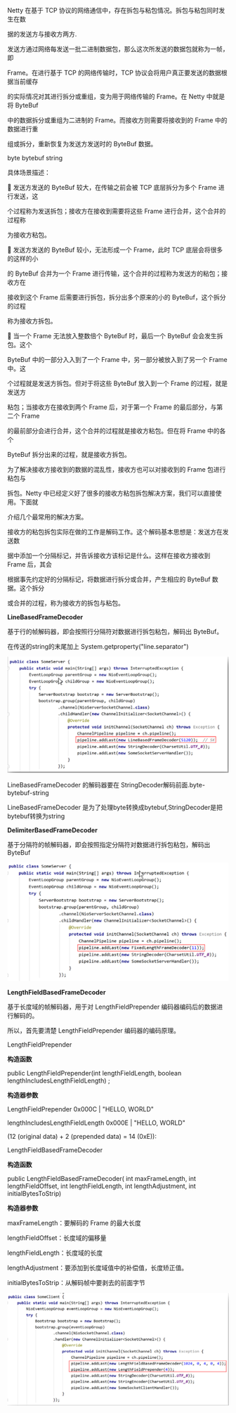 







Netty 在基于 TCP 协议的网络通信中，存在拆包与粘包情况。拆包与粘包同时发生在数

据的发送方与接收方两方.

发送方通过网络每发送一批二进制数据包，那么这次所发送的数据包就称为一帧，即

Frame。在进行基于 TCP 的网络传输时，TCP 协议会将用户真正要发送的数据根据当前缓存

的实际情况对其进行拆分或重组，变为用于网络传输的 Frame。在 Netty 中就是将 ByteBuf

中的数据拆分或重组为二进制的 Frame。而接收方则需要将接收到的 Frame 中的数据进行重

组或拆分，重新恢复为发送方发送时的 ByteBuf 数据。



byte     bytebuf      string

具体场景描述：

 发送方发送的 ByteBuf 较大，在传输之前会被 TCP 底层拆分为多个 Frame 进行发送，这

个过程称为发送拆包；接收方在接收到需要将这些 Frame 进行合并，这个合并的过程称

为接收方粘包。

 发送方发送的 ByteBuf 较小，无法形成一个 Frame，此时 TCP 底层会将很多的这样的小

的 ByteBuf 合并为一个 Frame 进行传输，这个合并的过程称为发送方的粘包；接收方在

接收到这个 Frame 后需要进行拆包，拆分出多个原来的小的 ByteBuf，这个拆分的过程

称为接收方拆包。

 当一个 Frame 无法放入整数倍个 ByteBuf 时，最后一个 ByteBuf 会会发生拆包。这个

ByteBuf 中的一部分入入到了一个 Frame 中，另一部分被放入到了另一个 Frame 中。这

个过程就是发送方拆包。但对于将这些 ByteBuf 放入到一个 Frame 的过程，就是发送方

粘包；当接收方在接收到两个 Frame 后，对于第一个 Frame 的最后部分，与第二个 Frame

的最前部分会进行合并，这个合并的过程就是接收方粘包。但在将 Frame 中的各个

ByteBuf 拆分出来的过程，就是接收方拆包。





为了解决接收方接收到的数据的混乱性，接收方也可以对接收到的 Frame 包进行粘包与

拆包。Netty 中已经定义好了很多的接收方粘包拆包解决方案，我们可以直接使用。下面就

介绍几个最常用的解决方案。

接收方的粘包拆包实际在做的工作是解码工作。这个解码基本思想是：发送方在发送数

据中添加一个分隔标记，并告诉接收方该标记是什么。这样在接收方接收到 Frame 后，其会

根据事先约定好的分隔标记，将数据进行拆分或合并，产生相应的 ByteBuf 数据。这个拆分

或合并的过程，称为接收方的拆包与粘包。





**LineBasedFrameDecoder**

基于行的帧解码器，即会按照行分隔符对数据进行拆包粘包，解码出 ByteBuf。

在传送的string的末尾加上   System.getproperty("line.separator")



![image-20200606212018073](images/image-20200606212018073.png)



LineBasedFrameDecoder 的解码器要在 StringDecoder解码前面.byte-bytebuf-string

LineBasedFrameDecoder  是为了处理byte转换成bytebuf,StringDecoder是把bytebuf转换为string





**DelimiterBasedFrameDecoder**

基于分隔符的帧解码器，即会按照指定分隔符对数据进行拆包粘包，解码出 ByteBuf

![image-20200606225441939](images/image-20200606225441939.png)





**LengthFieldBasedFrameDecoder**

基于长度域的帧解码器，用于对 LengthFieldPrepender 编码器编码后的数据进行解码的。

所以，首先要清楚 LengthFieldPrepender 编码器的编码原理。





LengthFieldPrepender

**构造函数**

public LengthFieldPrepender(int lengthFieldLength, boolean lengthIncludesLengthFieldLength) ;

**构造器参数**

LengthFieldPrepender     0x000C | "HELLO, WORLD"

lengthIncludesLengthFieldLength        0x000E | "HELLO, WORLD"             

(12 (original data) + 2 (prepended data) = 14 (0xE)):



LengthFieldBasedFrameDecoder

**构造函数**

public LengthFieldBasedFrameDecoder(
            int maxFrameLength,
            int lengthFieldOffset, int lengthFieldLength,
            int lengthAdjustment, int initialBytesToStrip) 

**构造器参数**

maxFrameLength：要解码的 Frame 的最大长度

lengthFieldOffset：长度域的偏移量

lengthFieldLength：长度域的长度

lengthAdjustment：要添加到长度域值中的补偿值，长度矫正值。

initialBytesToStrip：从解码帧中要剥去的前面字节



![image-20200607082725878](images/image-20200607082725878.png)























